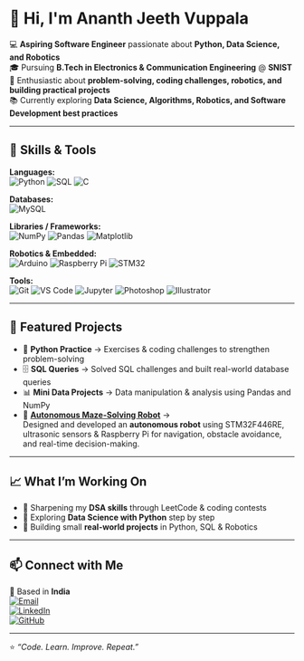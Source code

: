 # 👋 Hi, I'm Ananth Jeeth Vuppala  

💻 **Aspiring Software Engineer** passionate about **Python, Data Science, and Robotics**  
🎓 Pursuing **B.Tech in Electronics & Communication Engineering** @ **SNIST**  
🚀 Enthusiastic about **problem-solving, coding challenges, robotics, and building practical projects**  
📚 Currently exploring **Data Science, Algorithms, Robotics, and Software Development best practices**  

---

## 🔧 Skills & Tools  

**Languages:**  
![Python](https://img.shields.io/badge/Python-3776AB?style=for-the-badge&logo=python&logoColor=white) 
![SQL](https://img.shields.io/badge/SQL-003B57?style=for-the-badge&logo=mysql&logoColor=white) 
![C](https://img.shields.io/badge/C-00599C?style=for-the-badge&logo=c&logoColor=white)  

**Databases:**  
![MySQL](https://img.shields.io/badge/MySQL-4479A1?style=for-the-badge&logo=mysql&logoColor=white)  

**Libraries / Frameworks:**  
![NumPy](https://img.shields.io/badge/Numpy-013243?style=for-the-badge&logo=numpy&logoColor=white) 
![Pandas](https://img.shields.io/badge/Pandas-150458?style=for-the-badge&logo=pandas&logoColor=white) 
![Matplotlib](https://img.shields.io/badge/Matplotlib-ffffff?style=for-the-badge&logo=plotly&logoColor=black)  

**Robotics & Embedded:**  
![Arduino](https://img.shields.io/badge/Arduino-00979D?style=for-the-badge&logo=arduino&logoColor=white) 
![Raspberry Pi](https://img.shields.io/badge/Raspberry%20Pi-A22846?style=for-the-badge&logo=raspberrypi&logoColor=white) 
![STM32](https://img.shields.io/badge/STM32-03234B?style=for-the-badge&logo=stmicroelectronics&logoColor=white)  

**Tools:**  
![Git](https://img.shields.io/badge/Git-F05032?style=for-the-badge&logo=git&logoColor=white) 
![VS Code](https://img.shields.io/badge/VS_Code-0078d7?style=for-the-badge&logo=visual-studio-code&logoColor=white) 
![Jupyter](https://img.shields.io/badge/Jupyter-F37626?style=for-the-badge&logo=jupyter&logoColor=white) 
![Photoshop](https://img.shields.io/badge/Photoshop-31A8FF?style=for-the-badge&logo=adobephotoshop&logoColor=white) 
![Illustrator](https://img.shields.io/badge/Illustrator-FF9A00?style=for-the-badge&logo=adobeillustrator&logoColor=white)  

---

## 📌 Featured Projects  

- 🐍 **Python Practice** → Exercises & coding challenges to strengthen problem-solving  
- 🗄️ **SQL Queries** → Solved SQL challenges and built real-world database queries  
- 📊 **Mini Data Projects** → Data manipulation & analysis using Pandas and NumPy  
- 🤖 **[Autonomous Maze-Solving Robot](https://github.com/your-username/maze-solving-robot)** →  
  Designed and developed an **autonomous robot** using STM32F446RE, ultrasonic sensors & Raspberry Pi for navigation, obstacle avoidance, and real-time decision-making.  

---

## 📈 What I’m Working On  

- 🔹 Sharpening my **DSA skills** through LeetCode & coding contests  
- 🔹 Exploring **Data Science with Python** step by step  
- 🔹 Building small **real-world projects** in Python, SQL & Robotics  

---

## 📫 Connect with Me  

📍 Based in **India**  
[![Email](https://img.shields.io/badge/Email-D14836?style=for-the-badge&logo=gmail&logoColor=white)](mailto:ananthjeeth@gmail.com)  
[![LinkedIn](https://img.shields.io/badge/LinkedIn-0A66C2?style=for-the-badge&logo=linkedin&logoColor=white)](https://www.linkedin.com/in/your-linkedin/)  
[![GitHub](https://img.shields.io/badge/GitHub-181717?style=for-the-badge&logo=github&logoColor=white)](https://github.com/ananthjeethvuppala)  

---

⭐️ *“Code. Learn. Improve. Repeat.”*  
